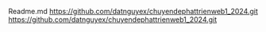 Readme.md
https://github.com/datnguyex/chuyendephattrienweb1_2024.git
https://github.com/datnguyex/chuyendephattrienweb1_2024.git
